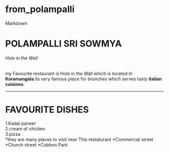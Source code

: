 # from_polampalli
Markdown
# POLAMPALLI SRI SOWMYA
###### Hole in the Wall
my Favourite restaurant is Hole in the Wall which is located In **Koramangala**.its very famous place for brunches which serves tasty **italian cuisines**.
 
 *** 

# FAVOURITE DISHES
1.Kadai paneer<br>
2.cream of chicken<br>
3.pizza<br>
*they are many places to visit near This restaturant
*Commercial street 
*Church street
*Cubbon Park
